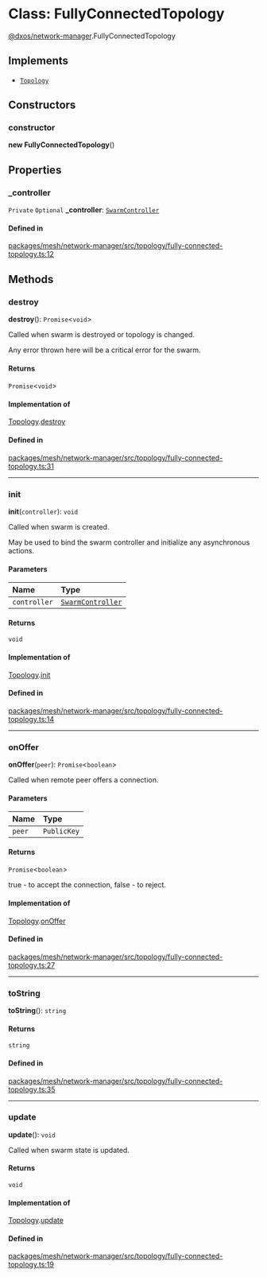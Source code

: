 # Class: FullyConnectedTopology

[@dxos/network-manager](../modules/dxos_network_manager.md).FullyConnectedTopology

## Implements

- [`Topology`](../interfaces/dxos_network_manager.Topology.md)

## Constructors

### constructor

**new FullyConnectedTopology**()

## Properties

### \_controller

 `Private` `Optional` **\_controller**: [`SwarmController`](../interfaces/dxos_network_manager.SwarmController.md)

#### Defined in

[packages/mesh/network-manager/src/topology/fully-connected-topology.ts:12](https://github.com/dxos/dxos/blob/main/packages/mesh/network-manager/src/topology/fully-connected-topology.ts#L12)

## Methods

### destroy

**destroy**(): `Promise`<`void`\>

Called when swarm is destroyed or topology is changed.

Any error thrown here will be a critical error for the swarm.

#### Returns

`Promise`<`void`\>

#### Implementation of

[Topology](../interfaces/dxos_network_manager.Topology.md).[destroy](../interfaces/dxos_network_manager.Topology.md#destroy)

#### Defined in

[packages/mesh/network-manager/src/topology/fully-connected-topology.ts:31](https://github.com/dxos/dxos/blob/main/packages/mesh/network-manager/src/topology/fully-connected-topology.ts#L31)

___

### init

**init**(`controller`): `void`

Called when swarm is created.

May be used to bind the swarm controller and initialize any asynchronous actions.

#### Parameters

| Name | Type |
| :------ | :------ |
| `controller` | [`SwarmController`](../interfaces/dxos_network_manager.SwarmController.md) |

#### Returns

`void`

#### Implementation of

[Topology](../interfaces/dxos_network_manager.Topology.md).[init](../interfaces/dxos_network_manager.Topology.md#init)

#### Defined in

[packages/mesh/network-manager/src/topology/fully-connected-topology.ts:14](https://github.com/dxos/dxos/blob/main/packages/mesh/network-manager/src/topology/fully-connected-topology.ts#L14)

___

### onOffer

**onOffer**(`peer`): `Promise`<`boolean`\>

Called when remote peer offers a connection.

#### Parameters

| Name | Type |
| :------ | :------ |
| `peer` | `PublicKey` |

#### Returns

`Promise`<`boolean`\>

true - to accept the connection, false - to reject.

#### Implementation of

[Topology](../interfaces/dxos_network_manager.Topology.md).[onOffer](../interfaces/dxos_network_manager.Topology.md#onoffer)

#### Defined in

[packages/mesh/network-manager/src/topology/fully-connected-topology.ts:27](https://github.com/dxos/dxos/blob/main/packages/mesh/network-manager/src/topology/fully-connected-topology.ts#L27)

___

### toString

**toString**(): `string`

#### Returns

`string`

#### Defined in

[packages/mesh/network-manager/src/topology/fully-connected-topology.ts:35](https://github.com/dxos/dxos/blob/main/packages/mesh/network-manager/src/topology/fully-connected-topology.ts#L35)

___

### update

**update**(): `void`

Called when swarm state is updated.

#### Returns

`void`

#### Implementation of

[Topology](../interfaces/dxos_network_manager.Topology.md).[update](../interfaces/dxos_network_manager.Topology.md#update)

#### Defined in

[packages/mesh/network-manager/src/topology/fully-connected-topology.ts:19](https://github.com/dxos/dxos/blob/main/packages/mesh/network-manager/src/topology/fully-connected-topology.ts#L19)
